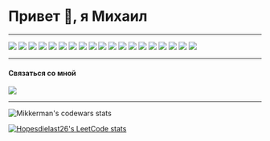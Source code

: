 # Привет 👋, я Михаил
---

![](https://img.shields.io/badge/Swift-white?style=for-the-badge&logo=Swift&logoColor=black)
![](https://img.shields.io/badge/Git-black?style=for-the-badge&logo=Git&logoColor=white)
![](https://img.shields.io/badge/UIKit-white?style=for-the-badge&logo=Apple&logoColor=black)
![](https://img.shields.io/badge/MVP-black?style=for-the-badge)
![](https://img.shields.io/badge/MVC-white?style=for-the-badge)
![](https://img.shields.io/badge/VIPER-black?style=for-the-badge)
![](https://img.shields.io/badge/SOLID-white?style=for-the-badge)
![](https://img.shields.io/badge/KISS-black?style=for-the-badge)
![](https://img.shields.io/badge/DRY-white?style=for-the-badge)
![](https://img.shields.io/badge/DI-black?style=for-the-badge)
![](https://img.shields.io/badge/GCD-white?style=for-the-badge)
![](https://img.shields.io/badge/ARC-black?style=for-the-badge)
![](https://img.shields.io/badge/SPM-white?style=for-the-badge&logo=swift&logoColor=black)
![](https://img.shields.io/badge/CocoaPods-black?style=for-the-badge&logo=cocoapods&logoColor=white)
![](https://img.shields.io/badge/URLSession-white?style=for-the-badge)
![](https://img.shields.io/badge/SnapKit-black?style=for-the-badge)
![](https://img.shields.io/badge/Storyboard-white?style=for-the-badge&logo=apple&logoColor=black)
![](https://img.shields.io/badge/AVFoundation-black?style=for-the-badge)
![](https://img.shields.io/badge/Figma-white?style=for-the-badge&logo=figma&logoColor=black)

---

#### Связаться со мной 

[![](https://img.shields.io/badge/Telegram-black?style=for-the-badge&logo=telegram&logoColor=white)](https://t.me/Nospring)

---

![Mikkerman's codewars stats](https://www.codewars.com/users/mikkerman/badges/large)

[![Hopesdielast26's LeetCode stats](https://leetcode-stats-six.vercel.app/api?username=hopesdielast26&theme=dark)](https://github.com/KnlnKS/leetcode-stats)


<!--
**mikkerman/mikkerman** is a ✨ _special_ ✨ repository because its `README.md` (this file) appears on your GitHub profile.

Here are some ideas to get you started:

- 🔭 I’m currently working on ...
- 🌱 I’m currently learning ...
- 👯 I’m looking to collaborate on ...
- 🤔 I’m looking for help with ...
- 💬 Ask me about ...
- 📫 How to reach me: ...
- 😄 Pronouns: ...
- ⚡ Fun fact: ...
-->
